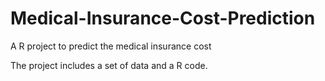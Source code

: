 # Medical-Insurance-Cost-Prediction
A R project to predict the medical insurance cost 

The project includes a set of data and a R code. 
